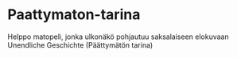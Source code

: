# Paattymaton-tarina
Helppo matopeli, jonka ulkonäkö pohjautuu saksalaiseen elokuvaan Unendliche Geschichte (Päättymätön tarina)
